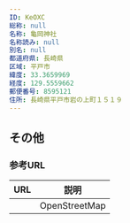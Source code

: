 ```yaml
---
ID: KeOXC
総称: null
名称: 龜岡神社
名称読み: null
別名: null
都道府県: 長崎県
区域: 平戸市
緯度: 33.3659969
経度: 129.5559662
郵便番号: 8595121
住所: 長崎県平戸市岩の上町１５１９
---
```


## その他

### 参考URL

| URL | 説明          |
| --- | ------------- |
|     | OpenStreetMap |
